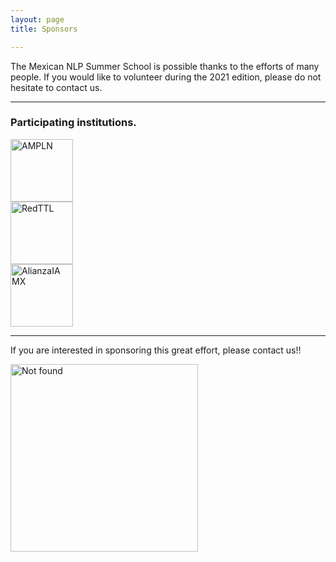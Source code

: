 ```yaml
---
layout: page
title: Sponsors

---
```


The Mexican NLP Summer School is possible thanks to the efforts of many people. If you would like to volunteer during the 2021 edition, please do not hesitate to contact us.

---
### Participating institutions.

<div class="row">
<div class="column">
  <img height="100" src="{{ 'assets/images/ampln.png'| relative_url }}" alt="AMPLN" />
</div>
 <div class="column">
   <img height="100" src="{{ 'assets/images/red.jpg'| relative_url }}" alt="RedTTL" />
 </div>
 <div class="column">
   <img height="100" src="{{ 'assets/images/alianzaIA.png'| relative_url }}" alt="AlianzaIA MX" />
 </div>
</div>

---
If you are interested in sponsoring this great effort, please contact us!!

<div class="text-center">
  <img height="300" src="{{ 'assets/images/we_need_you.jpg' | relative_url }}" alt="Not found" />
</div>
